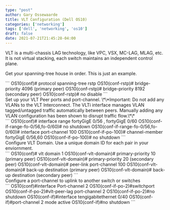 ```yaml
---
type: "post"
author: Gary Ossewaarde
title: VLT Configuration (Dell OS10)
categories: ['networking']
tags: ['dell', 'networking', 'os10']
draft: false
date: 2021-07-21T21:45:28-04:00
---
```


<div class="boldgrid-section"><div class="container"><div class="row"><div class="col-md-12 col-xs-12 col-sm-12">VLT is a multi-chassis LAG technology, like VPC, VSX, MC-LAG, MLAG, etc. It is not virtual stacking, each switch maintains an independent control plane.

Get your spanning-tree house in order. This is just an example.

</div></div></div></div>```
OS10(conf)# protocol spanning-tree rstp 
OS10(conf-rstp)# bridge-priority 4096 (primary peer) 
OS10(conf-rstp)# bridge-priority 8192 (secondary peer) 
OS10(conf-rstp)# no disable
```

<div class="boldgrid-section"><div class="container"><div class="row"><div class="col-md-12 col-xs-12 col-sm-12">Set up your VLT Peer ports and port-channel.  
\*\*Important: Do not add any VLANs to the VLT Interconnect. The VLTi interface manages VLAN tagged/untagged traffic automatically between peers. Manually adding any VLAN configuration has been shown to disrupt traffic flow.\*\*

</div></div></div></div>```
OS10(conf)# interface range fortyGigE 0/56 , fortyGigE 0/60
OS10(conf-if-range-fo-0/56,fo-0/60)# no shutdown
OS10(conf-if-range-fo-0/56,fo-0/60)# interface port-channel 100
OS10(conf-if-po-100)# channel-member fortyGigE 0/56,60
OS10(conf-if-po-100)# no shutdown
```

<div class="boldgrid-section"><div class="container"><div class="row"><div class="col-md-12 col-xs-12 col-sm-12">Configure VLT Domain. Use a unique domain ID for each pair in your enviornment.

</div></div></div></div>```
OS10(conf)# vlt domain 1
OS10(conf-vlt-domain)# primary-priority 10 (primary peer)
OS10(conf-vlt-domain)# primary-priority 20 (secondary peer)
OS10(conf-vlt-domain)# peer-link port-channel 100
OS10(conf-vlt-domain)# back-up destination (primary peer)
OS10(conf-vlt-domain)# back-up destination (secondary peer)
```

<div class="boldgrid-section"><div class="container"><div class="row"><div class="col-md-12 col-xs-12 col-sm-12">Configure a port-channel to uplink to another switch or switches

</div></div></div></div>```
OS10(conf)#interface Port-channel 2 
OS10(conf-if-po-2)#switchport 
OS10(conf-if-po-2)#vlt-peer-lag port-channel 2 
OS10(conf-if-po-2)#no shutdown 
OS10(conf-if)#interface tengigabitethernet 0/40 
OS10(conf-if)#port-channel 2 mode active 
OS10(conf-if)#no shutdown
```